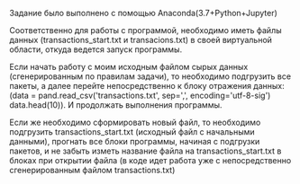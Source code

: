 Задание было выполнено с помощью Anaconda(3.7+Python+Jupyter)

Соответственно для работы с программой, необходимо иметь файлы данных (transactions_start.txt и transacions.txt) в своей виртуальной области, откуда ведется запуск программы.

Если начать работу с моим исходным файлом сырых данных (сгенерированным по правилам задачи), то необходимо подгрузить все пакеты, а далее перейте непосредственно к блоку отражения данных:
(data = pand.read_csv('transactions.txt', sep=',', encoding='utf-8-sig')
data.head(10)). И продолжать выполнения программы.

Если же необходимо сформировать новый файл, то необходимо подгрузить transactions_start.txt (исходный файл с начальными данными), прогнать все блоки программы, начиная с подгрузки пакетов, и не забыть изметь название файла на transactions_start.txt в блоках при открытии файла (в коде идет работа уже с непосредственно сгенерированным файлом transactions.txt)
